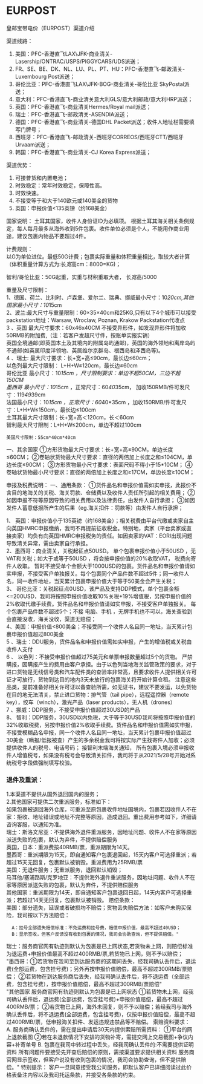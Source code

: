 

# EURPOST

皇邮宝带电价（EURPOST）渠道介绍

渠道线路：	
1. 美国：PFC-香港直飞LAX\JFK-商业清关-Lasership/ONTRAC/USPS/PIGGYCARS/UDS派送；    
2. FR、SE、BE、DK、NL、LU、PL、PT、HU：PFC-香港直飞-邮政清关-Luxembourg Post派送；    
3. 哥伦比亚：PFC-香港直飞LAX\JFK-BOG-商业清关-哥伦比亚 SkyPostal派送；    
4. 意大利：PFC-香港直飞-商业清关意大利GLS/意大利邮政/意大利HRP派送；    
5. 英国：PFC-香港直飞-商业清关Hermes/Royal mail派送；    
6. 瑞士：PFC-香港直飞-邮政清关-ASENDIA派送；    
7. 德国：PFC-香港直飞-商业清关-德国DHL Packet派送；收件人地址栏需要填写门牌号；    
8. 西班牙：PFC-香港直飞-邮政清关-西班牙CORREOS/西班牙CTT/西班牙Urvaam派送；    
9. 韩国：PFC-香港直飞-商业清关-CJ Korea Express派送；


渠道优势：	
1. 可接普货和内置电池；    
2. 时效稳定：常年时效稳定，保障性高。    
3. 时效快速。    
4. 不接受等于和大于140欧元或140美金的货物       
5. 英国：申报价值<135英镑（约168美金） 

国家说明：	土耳其国家，收件人身份证ID为必填项。
根据土耳其海关相关条例规定，每人每月最多从海外收到5件包裹。收件单位必须是个人，不能用作商业用途，建议包裹内物品不要超过4件。


计费规则：	
以G为单位进位。最低50G计费；包裹实际重量和体积重量相比，取较大者计算（体积重量计算方式为:长*宽*高cm：8000=KG)；

智利/哥伦比亚：50G起重，实重与材积重取大者， 长*宽*高/5000


重量及尺寸限制：	
1、德国、荷兰、比利时、卢森堡、爱尔兰、瑞典、挪威最小尺寸：10*20cm,其他国家最小尺寸：10*15cm     
2、波兰:最大尺寸与重量限制：60×35×40cm和25KG,只有以下4个城市可以接受packstation地址：Warsaw, Wroclaw, Poznan, Krakow     Packstation代收点     
3 、英国 最大尺寸要求：60x46x40CM 不接受异形件，如发现异形件将加收50RMB的附加费,（注：若客户发超尺寸件，按账单实报实销）  
英国全境通邮(即英国本土及其境内的附属岛屿通邮)，英国的海外领地和离岸岛屿不通邮(如英属印度洋领地、英属维尔京群岛、根西岛和泽西岛等)。     
4 、瑞士: 最大尺寸要求：长+宽+高≤90cm，最长边≤60cm；     
    以色列最大尺寸限制： L+H+W≤120cm，最长边≤60cm     
    哥伦比亚 最小尺寸：10*15cm ，尺寸限制要求：单边不超50CM，三边不超150CM     
    墨西哥 最小尺寸：10*15cm ，正常尺寸：60*40*35cm， 加收150RMB/件可发尺寸：119*49*39cm     
    法国最小尺寸：10*15cm ，正常尺寸：60*40*35cm ，加收150RMB/件可发尺寸：L+H+W≤150cm，最长边≤100cm     
   土耳其最大尺寸限制：长+宽+高＜120cm，长＜60cm     
    智利最大尺寸限制：L+H+W≤200cm，单边不超过100cm     

    美国尺寸限制：55cm*40cm*40cm

一、其余国家
①方形货物最大尺寸要求：长+宽+高≤90CM，单边长度≤60CM；
②卷轴状货物最大尺寸要求：直径的两倍加上长度之和≤104CM，单边长度≤90CM；
③方形货物最小尺寸要求：表面尺码不得小于15*10CM；
④卷轴状货物最小尺寸要求：直径的两倍加上长度之和≥17CM，单边长度≥10CM；


 申报及税费说明：	一、通用条款：
①货件品名和申报价值需如实申报，此报价不含目的地海关的关税、海关罚款、仓储费以及收件人责任所引起的相关费用；
②如因申报不符等原因导致的相关费用以及法律责任，由发件人自行承担；
③如因发件人蓄意低报所产生的后果（eg.海关扣件：罚款等）由发件人自行承担；
    
1、 英国：申报价值小于135英镑（约168美金）；相关税费由平台代缴或卖家自主向英国HMRC申报缴纳，我司不再提前征收税金。特别地，卖家（平台卖家或直接卖家）均负有向英国HMRC申报税务的责任。如因卖家的VAT：EORI出现问题导致清关异常，需由卖家自行承担。     
2、墨西哥：商业清关，关税起征点50USD。
    单个包裹申报价值小于50USD ，无VAT和关税；如大于或等于50USD ，将会按申报价值的20%收取VAT， 税费向寄件人收取。
    暂时不接受单个金额大于1000USD的包裹。货件品名和申报价值请如实申报，不接受客户单独报关。每个包裹同个产品件数不超过5件；同一收件人名，同一收件地址，当天累计包裹申报价值大于等于50美金会产生关税；     
3、 哥伦比亚：关税起征点0USD，该产品及支持DDP模式，单个包裹金额<=200USD，我司将按照申报价值收取10%关税+19%增值税，另按申报价值的2%收取代缴手续费。货件品名和申报价值请如实申报，不接受客户单独报关。  每个包裹产品件数不超过5个；不接 电脑、手机 ，无牌手机也不可以，海关查验到会直接没收，海关没收，渠道无赔偿；     
4、美国：申报价值<800美金；不接受同一个收件人名且同一地址，当天累计包裹申报价值超过800美金     
5 、瑞士：DDU服务，货件品名和申报价值需如实申报，产生的增值税或关税由收件人支付    
6 、  以色列：不接受申报价值超过75美元和单票申报数量超过5个的货物。
严禁瞒报，因瞒报产生的费用由客户承担。由于以色列当地海关监管政策的要求，对于进口货物是无线信号类和汽车配件类的查验率非常高，且要求收件人提供相关许可证才可放行，货物到达目的地内3天未放行的包裹海关将开始计算仓租。
注意这些品类，提前准备好相关许可证以备查验所需，如无证书，建议不要发运，以免货物在目的地无法清关，禁止进口货物：排气管（tail pipe），远程遥控器（remote key），绞车（winch），激光产品（laser products），无人机（drones）         
7 、挪威：DDP服务，不接受申报价值超过30USD的产品     
8、  智利：DDP服务，30USD以内免税，大于等于30USD我司将按照申报价值的32%收取税费，另按申报价值2%收取手续费。货件品名和申报价值需如实申报，不接受模糊品名申报，同一个收件人名且同一地址，当天累计包裹申报价值超过30美金（瞒报/低报被查）产生的多余税金我司将按实际产生找寄件人加收；必须提供收件人的税号、电话号码；
接智利末端海关通知， 所有包裹入境必须申报收件人增值税号，如果没有税号会导致清关扣件，我司将于从2021/5/28号开始对系统税号字段做强制填写校验。


### 退件及重派：	
1.本渠道不提供从国外退回国内的服务；     
2.其他国家可提供二次重派服务，标准如下：     
如果包裹被退回海外仓库，可重派至原包裹收件地址国境内，包裹若因收件人不在家：拒收、地址错误或地址不完整等原因，造成退回。重出费用参考如下，详细请咨询客服，以通知为准。     
瑞士：斯洛文尼亚：不提供海外退件重派服务，因地址问题、收件人不在家等原因派送失败的包裹，默认为弃件，不提供赔偿服务     
英国，日本：重派费按40RMB/票，重派期限为14天。     
墨西哥：重派期限为15天，即自通知客户包裹退回起，15天内客户可选择重派；若超过15天无回复，包裹默认被销毁。重派费用为25RMB/票     
    美国：无退件服务；无重派服务，退回默认销毁；     
    马耳他/塞浦路斯/克罗地亚：不提供海外退件重派服务，因地址问题、收件人不在家等原因派送失败的包裹，默认为弃件，不提供赔偿服务     
其他国家：重派期限为14天，即自通知客户包裹退回日起，14天内客户可选择重派；若超过14天无回复，包裹默认被销毁。 
    赔偿条款：	
美国：部分遗失，延误或者破损均不赔偿；货物丢失赔偿方法：如客户未购买保险，我司按以下方法赔偿：

      A：挂号全部遗失赔偿标准：不免运费和挂号费，赔偿申报价值，最高不超过40USD；
      B：显示签收，但客户反馈没有收到包裹的情况，我司会协助查询，但不提供赔偿。"     
瑞士：服务商官网有轨迹则默认为包裹是已上网状态,若货物未上网，则赔偿标准为退运费+申报价值最高不超过400RMB/票,若货物已上网，则不予以赔偿；     
"墨西哥：①若货物在我司至到达服务商的这期间丢失，经我司确认丢件后，退运费(全部运费，包含挂号费)；另外再按申报价值赔偿，最高不超过300RMB/票赔偿；
             ②若货物在到达服务商后丢失，经我司确认丢件后，将不退运费（全部运费，包含挂号费），按申报价值赔偿，最高不超过300RMB/票赔偿"     
"其他国家
服务商官网有轨迹则默认为包裹是已上网状态
①若货物未上网，经我司确认丢件后，退运费(全部运费，包含挂号费)+申报价值赔偿，最高不超过400RMB/票；
②若货物已上网，海外未回复，则不予以赔偿；若经我司与海外确认丢件后，将不退运费(全部运费，包含挂号费)，仅按申报价值赔偿，最高不超过400RMB/票，低申报海关扣件、发运违规违禁品等不赔偿。
索赔资料要求：
 A. 服务商确认丢件的，需在提出申请后30天内提供索赔所需资料：
①平台的网上退款截图
②若在未退款情况下安排的货物补寄，需提交网上交易截图+争议内容+补寄单号
B. 包裹在我司中转过程中丢失，经我司确认丢件的:不需要提供证明资料
所有问题件要接受先开查后赔偿的原则，需按渠道要求提供相关资料
服务商官网显示签收，但客户说没有收到包裹的情况，我司会协助查询，但不提供赔偿。" 
     特别提示：	客户一旦同意接受我公司服务，即默认客户已详细阅读过此价格表备注内容以及我司托运条款，并接受各条款的约束。